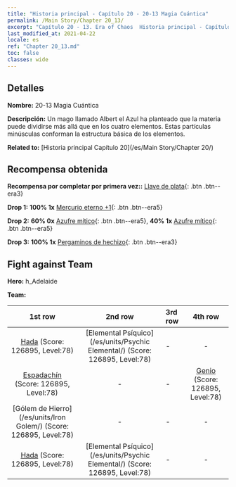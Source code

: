 ```yaml
---
title: "Historia principal - Capítulo 20 - 20-13 Magia Cuántica"
permalink: /Main Story/Chapter 20_13/
excerpt: "Capítulo 20 - 13. Era of Chaos  Historia principal - Capítulo 20_13. 20-13 Magia Cuántica"
last_modified_at: 2021-04-22
locale: es
ref: "Chapter 20_13.md"
toc: false
classes: wide
---
```


## Detalles

 **Nombre:** 20-13 Magia Cuántica

 **Descripción:** Un mago llamado Albert el Azul ha planteado que la materia puede dividirse más allá que en los cuatro elementos. Estas partículas minúsculas conforman la estructura básica de los elementos.

 **Related to:** [Historia principal Capítulo 20](/es/Main Story/Chapter 20/)

## Recompensa obtenida

 **Recompensa por completar por primera vez::** [Llave de plata](/ItemsES/con_693/){: .btn .btn--era3}

 **Drop 1:** **100% 1x** [Mercurio eterno +1](/ItemsES/mat_70/){: .btn .btn--era5}

 **Drop 2:** **60% 0x** [Azufre mítico](/ItemsES/mat_64/){: .btn .btn--era5}, **40% 1x** [Azufre mítico](/ItemsES/mat_64/){: .btn .btn--era5}

 **Drop 3:** **100% 1x** [Pergaminos de hechizo](/ItemsES/con_694/){: .btn .btn--era3}


## Fight against Team
 **Hero:** h_Adelaide

 **Team:**


  | 1st row | 2nd row | 3rd row | 4th row |
  |:----:|:----:|:----|:----:|
  | [Hada](/es/units/Sprite/) (Score: 126895, Level:78)  | [Elemental Psíquico](/es/units/Psychic Elemental/) (Score: 126895, Level:78)  | - | - |
  | [Espadachín](/es/units/Swordsman/) (Score: 126895, Level:78)  | - | - | [Genio](/es/units/Genie/) (Score: 126895, Level:78)  |
  | [Gólem de Hierro](/es/units/Iron Golem/) (Score: 126895, Level:78)  | - | - | - |
  | [Hada](/es/units/Sprite/) (Score: 126895, Level:78)  | [Elemental Psíquico](/es/units/Psychic Elemental/) (Score: 126895, Level:78)  | - | - |


